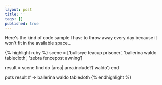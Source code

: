 ```yaml
---
layout: post
title: ''
tags: []
published: true
---
```

Here's the kind of code sample I have to throw away every day because it won't fit in the available space…

{% highlight ruby %}
scene = ['bullseye teacup prisoner',
         'ballerina waldo tablecloth',
         'zebra fencepost awning']

result = scene.find do |area|
  area.include?('waldo')
end

puts result # => ballerina waldo tablecloth
{% endhighlight %}
